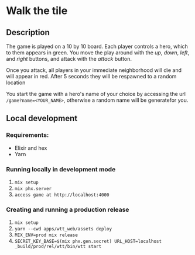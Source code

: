 # Walk the tile

## Description

The game is played on a 10 by 10 board. Each player controls a hero, which to them appears in green.
You move the play around with the _up_, _down_, _left_, and _right_ buttons, and attack with the _attack_ button.

Once you attack, all players in your immediate neighborhood will die and will appear in red. After 5 seconds they will be 
respawned to a random location

You start the game with a hero's name of your choice by accessing the url `/game?name=<YOUR_NAME>`, otherwise a random
name will be generatefor you.

## Local development

### Requirements:

* Elixir and hex
* Yarn

### Running locally in development mode

1. `mix setup`
1. `mix phx.server`
1. `access game at http://localhost:4000`

### Creating and running a production release

1. `mix setup`
1. `yarn --cwd apps/wtt_web/assets deploy`
1. `MIX_ENV=prod mix release`
1. `SECRET_KEY_BASE=$(mix phx.gen.secret) URL_HOST=localhost _build/prod/rel/wtt/bin/wtt start`



 